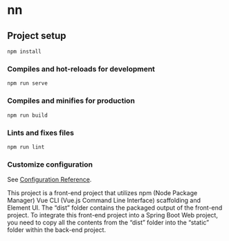 # nn

## Project setup
```
npm install
```

### Compiles and hot-reloads for development
```
npm run serve
```

### Compiles and minifies for production
```
npm run build
```

### Lints and fixes files
```
npm run lint
```

### Customize configuration
See [Configuration Reference](https://cli.vuejs.org/config/).

This project is a front-end project that utilizes npm (Node Package Manager) Vue CLI (Vue.js Command Line Interface) scaffolding and Element UI. The “dist” folder contains the packaged output of the front-end project. To integrate this front-end project into a Spring Boot Web project, you need to copy all the contents from the “dist” folder into the “static” folder within the back-end project.
